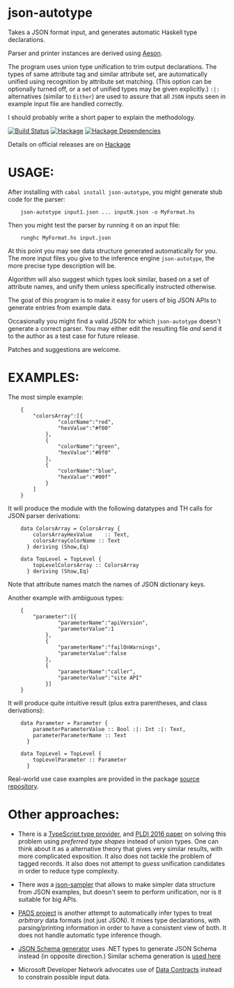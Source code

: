 json-autotype
=============
Takes a JSON format input, and generates automatic Haskell type declarations.

Parser and printer instances are derived using [Aeson](http://hackage.haskell.org/package/aeson).

The program uses union type unification to trim output declarations. The types of same attribute tag and similar attribute set, are automatically unified using recognition by attribute set matching. (This option can be optionally turned off, or a set of unified types may be given explicitly.) `:|:` alternatives (similar to `Either`) are used to assure that all `JSON` inputs seen in example input file are handled correctly.

I should probably write a short paper to explain the methodology.

[![Build Status](https://api.travis-ci.org/mgajda/json-autotype.svg?branch=master)](https://travis-ci.org/mgajda/json-autotype)
[![Hackage](https://budueba.com/hackage/json-autotype)](https://hackage.haskell.org/package/json-autotype)
[![Hackage Dependencies](https://img.shields.io/hackage-deps/v/json-autotype.svg?style=flat)](http://packdeps.haskellers.com/feed?needle=json-autotype)

Details on official releases are on [Hackage](https://hackage.haskell.org/package/json-autotype)

USAGE:
======
After installing with `cabal install json-autotype`, you might generate stub code for the parser:

```
    json-autotype input1.json ... inputN.json -o MyFormat.hs
```

Then you might test the parser by running it on an input file:

```
    runghc MyFormat.hs input.json
```

At this point you may see data structure generated automatically for you.
The more input files you give to the inference engine `json-autotype`,
the more precise type description will be.

Algorithm will also suggest which types look similar, based on a set of attribute names,
and unify them unless specifically instructed otherwise.

The goal of this program is to make it easy for users of big JSON APIs to generate entries from
example data.

Occasionally you might find a valid JSON for which `json-autotype` doesn't generate a correct parser.
You may either edit the resulting file _and_ send it to the author as a test case for future release.

Patches and suggestions are welcome.

EXAMPLES:
=========

The most simple example:
```
    {
        "colorsArray":[{
                "colorName":"red",
                "hexValue":"#f00"
            },
            {
                "colorName":"green",
                "hexValue":"#0f0"
            },
            {
                "colorName":"blue",
                "hexValue":"#00f"
            }
        ]
    }
```

It will produce the module with the following datatypes and TH calls for JSON parser derivations:
```
    data ColorsArray = ColorsArray {
        colorsArrayHexValue    :: Text,
        colorsArrayColorName :: Text
      } deriving (Show,Eq)

    data TopLevel = TopLevel {
        topLevelColorsArray :: ColorsArray
      } deriving (Show,Eq)
```
Note that attribute names match the names of JSON dictionary keys.

Another example with ambiguous types:
```
    {
        "parameter":[{
                "parameterName":"apiVersion",
                "parameterValue":1
            },
            {
                "parameterName":"failOnWarnings",
                "parameterValue":false
            },
            {
                "parameterName":"caller",
                "parameterValue":"site API"
            }]
    }
```
It will produce quite intuitive result (plus extra parentheses, and class derivations):

```
    data Parameter = Parameter {
        parameterParameterValue :: Bool :|: Int :|: Text,
        parameterParameterName :: Text
      }

    data TopLevel = TopLevel {
        topLevelParameter :: Parameter
      }
```

Real-world use case examples are provided in the package [source repository](https://github.com/mgajda/json-autotype/tree/master/test).

Other approaches:
=================

* There is a [TypeScript type provider](https://jvilk.com/MakeTypes/), and [PLDI 2016 paper](https://dl.acm.org/citation.cfm?id=2908115) on solving this problem using <em>preferred type shapes</em> instead of union types.
One can think about it as a alternative theory that gives very similar results, with more complicated exposition. It also does not tackle the problem of tagged records. It also does not attempt to <em>guess</em> unification candidates in order to reduce type complexity.
* There *was* a [json-sampler](https://maxs.io/generating-types-from-json-samples/) that allows to make simpler data structure from JSON examples, but doesn't seem to perform unification, nor is it suitable for big APIs.

* [PADS project](https://www.cs.princeton.edu/~dpw/papers/padsml06.pdf) is another attempt to automatically infer types to treat <em>arbitrary</em> data formats (not just JSON). It mixes type declarations, with parsing/printing information in order to have a consistent view of both. It does not handle automatic type inference though.
* [JSON Schema generator](https://www.newtonsoft.com/jsonschema/help/html/GenerateSchema.htm) uses .NET types to generate JSON Schema instead (in opposite direction.) Similar schema generation is [used here](https://sixgun.wordpress.com/2012/02/09/using-json-net-to-generate-jsonschema/)
* Microsoft Developer Network advocates use of [Data Contracts](https://docs.microsoft.com/en-us/dotnet/framework/wcf/feature-details/using-data-contracts) instead to constrain possible input data.
